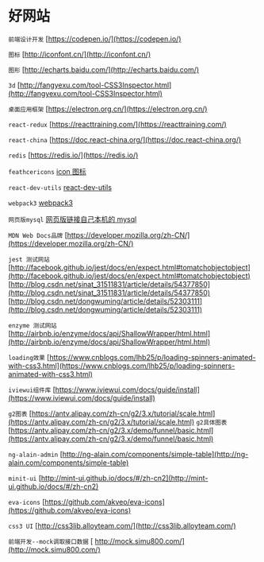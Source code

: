 # 好网站

`前端设计开发` [https://codepen.io/](https://codepen.io/)

`图标` [http://iconfont.cn/](http://iconfont.cn/)

`图形` [http://echarts.baidu.com/](http://echarts.baidu.com/)

`3d` [http://fangyexu.com/tool-CSS3Inspector.html](http://fangyexu.com/tool-CSS3Inspector.html)

`桌面应用框架` [https://electron.org.cn/](https://electron.org.cn/)

`react-redux` [https://reacttraining.com/](https://reacttraining.com/)

`react-china` [https://doc.react-china.org/](https://doc.react-china.org/)

`redis` [https://redis.io/](https://redis.io/)

`feathcericons` [icon 图标](https://feathericons.com)

`react-dev-utils` [react-dev-utils](https://npm.taobao.org/package/react-dev-utils)

`webpack3` [webpack3](http://www.css88.com/doc/webpack/configuration)

`网页版mysql` [网页版链接自己本机的 mysql](https://franchise.cloud/app/)

`MDN Web Docs品牌` [https://developer.mozilla.org/zh-CN/](https://developer.mozilla.org/zh-CN/)

`jest 测试网站` [http://facebook.github.io/jest/docs/en/expect.html#tomatchobjectobject](http://facebook.github.io/jest/docs/en/expect.html#tomatchobjectobject)  
 [http://blog.csdn.net/sinat_31511831/article/details/54377850](http://blog.csdn.net/sinat_31511831/article/details/54377850)  
 [http://blog.csdn.net/dongwuming/article/details/52303111](http://blog.csdn.net/dongwuming/article/details/52303111)

`enzyme 测试网站` [http://airbnb.io/enzyme/docs/api/ShallowWrapper/html.html](http://airbnb.io/enzyme/docs/api/ShallowWrapper/html.html)

`loading效果` [https://www.cnblogs.com/lhb25/p/loading-spinners-animated-with-css3.html](https://www.cnblogs.com/lhb25/p/loading-spinners-animated-with-css3.html)

`iviewui组件库` [https://www.iviewui.com/docs/guide/install](https://www.iviewui.com/docs/guide/install)

`g2图表` [https://antv.alipay.com/zh-cn/g2/3.x/tutorial/scale.html](https://antv.alipay.com/zh-cn/g2/3.x/tutorial/scale.html)
`g2具体图表` [https://antv.alipay.com/zh-cn/g2/3.x/demo/funnel/basic.html](https://antv.alipay.com/zh-cn/g2/3.x/demo/funnel/basic.html)

`ng-alain-admin` [http://ng-alain.com/components/simple-table](http://ng-alain.com/components/simple-table)

`minit-ui` [http://mint-ui.github.io/docs/#/zh-cn2](http://mint-ui.github.io/docs/#/zh-cn2)

`eva-icons` [https://github.com/akveo/eva-icons](https://github.com/akveo/eva-icons)

`css3 UI` [http://css3lib.alloyteam.com/](http://css3lib.alloyteam.com/)

`前端开发--mock调取接口数据` [ http://mock.simu800.com/](http://mock.simu800.com/)
